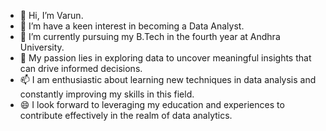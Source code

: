- 👋 Hi, I’m Varun.
- 👀 I’m have a keen interest in becoming a Data Analyst.
- 🌱 I’m currently pursuing my B.Tech in the fourth year at Andhra University.
- 💞️ My passion lies in exploring data to uncover meaningful insights that can drive informed decisions.
- 📫 I am enthusiastic about learning new techniques in data analysis and constantly improving my skills in this field.
- 😄  I look forward to leveraging my education and experiences to contribute effectively in the realm of data analytics.

<!---
VarunSamsani2003/VarunSamsani2003 is a ✨ special ✨ repository because its `README.md` (this file) appears on your GitHub profile.
You can click the Preview link to take a look at your changes.
--->
